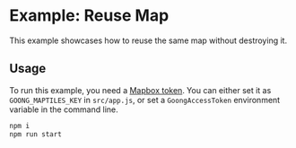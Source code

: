 # Example: Reuse Map

This example showcases how to reuse the same map without destroying it.

## Usage

To run this example, you need a [Mapbox token](http://visgl.github.io/react-map-gl/docs/get-started/mapbox-tokens). You can either set it as `GOONG_MAPTILES_KEY` in `src/app.js`, or set a `GoongAccessToken` environment variable in the command line.

```bash
npm i
npm run start
```
